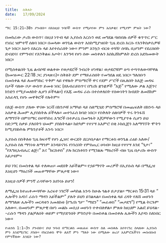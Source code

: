 ```yaml
---
title:  ስቅለት
date:   17/09/2024
---
```


`ማር 15:21–38ን ያንብቡ። በእነዚህ ንባቦች ውስጥ የሚታየው ምን አሰቃቂና የሚያም ምጸት ነው?`


በመከራው ታሪክ ውስጥ፣ በዚህ ነጥብ ላይ ኢየሱስ እርሱን ወደ መግደል ባዘነበሉ ሰዎች ቁጥጥር ሥር የነበረ ዝምተኛ ሰለባ ነበር። በመላው ወንጌል ውስጥ እስከሚያዝበት ጊዜ ድረስ እርሱ የእንቅስቃሴዎቹ ጌታ ነበር። አሁን በእርሱ ላይ እየተሰራበት ነው። ምንም እንኳን ብርቱ ተጓዥ ሰባኪ ቢሆንም የደረሰበት ድብደባ፣ የምግብና የእንቅልፍ እጦት፣ እንግዳ የሆነ ሰው መስቀሉን እስኪሸከምለት ድረስ አድክመውት ነበር።

በሚሰቀልበት ጊዜ ልብሶቹ ወልቀው የወታደሮች ንብረት ሆነዋል፣ ወታደሮቹም ዕጣ ተጣጥለውባቸዋል (ከመዝሙር 22:18 ጋር ያነጻጽሩ)። ስቅለት ደም የማይፈስበት የመግደል ዘዴ ነበር። ግለሰቡን በመስቀል ላይ ለመቸንከር ጥቅም ላይ የዋሉት ምስማሮች ዋና የደም ሥሮች በሌለበት ከእጅ መዳፍ በታች ባለው ቦታ ውስጥ ይመቱ ነበር (በእብራይስጥና በግሪክ ቋንቋዎች “እጅ” የሚለው ቃል እጅንና ክንድን የሚያመለክት ሊሆን ይችላል።) የእጁ መዳፍ ራሱ በተሰቀለበት የሰውነትን ክብደት ለመሸከም አስፈላጊ የሆኑ መዋቅሮች የሉትም።

በእጅ ውስጥ ያለው ዋናው ነርቭ በክንዶቹ አማካይ ላይ ስለሚሄድ ምስማሮቹ በመጨፍለቅ በክንዱ ላይ አሰቃቂ ሕመም ሊያስከትሉ ይችላሉ። መተንፈሰ ከባድ ነበር። የስቅለት ሰለባዎች ጥሩ ትንፋሽ ለማግኘት በምስማር በተቸነከሩ እግሮች በተቃራኒ በመግፋት እጆቻቸውን የሚያጥፉ ሲሆን ይህ በድጋሚ ስቃይ ያለበትን ህመም ያስከትላል። ከድካም የተነሣ አእምሮ በቂ ኦክሲጅን አለማግኘት ሞትን ከሚያስከትሉ ምክንያቶች አንዱ ነበር።

ኢየሱስ በስቅለቱ ጊዜ ከፍተኛ የሆነ ፌዝና ውርደት ደርሶበታል። የማርቆስ ወንጌል ራዕይ አለው/ኢየሱስ ስለ ማንነቱ ለማንም እንዳይናገሩ የነገረበት የምስጢር ሀሳብ። ከዚህ የተነሣ እንደ “ጌታ፣” “የእግዚአብሔር ልጅ፣” እና “ክርስቶስ” ያሉ ክርስቶስን የሚገልጹ ማዕረጎች ብዙ ጊዜ በታሪኩ ውስጥ አይታዩም።

ይህ ነገር በመስቀል ላይ ተለወጠ። መደበቅ አይችልም። የኃይማኖት መሪዎች በኢየሱስ ላይ በማፌዝ እነዚህን ማዕረጎች መጠቀማቸው ምጸታዊ ነው።

እነዚህ ሰዎች ምንኛ ራሳቸውን እየኮነኑ ይሆን!

ለማፌዝ ከተጠቀሙባቸው አረፍተ ነገሮች መካከል አንዱ ከሁሉ ጎልቶ ይታያል። ማርቆስ 15፡31 ላይ “ ሌሎችን አዳነ፤ ራሱን ማዳን አይችልም” ያሉት ይህን ይገልጻል። በመስቀል ላይ ረዳት የለሽ መሆኑን ለማግለጽ ሌሎችን መርዳቱን አመለከቱ (የግሪክ ግሥ “ማደን” “መፈወስ” “መታደግ”) የሚል ትርጉም አለው።.   በመሆኑም ምጸታዊ በሆነ መልኩ መሲህ መሆኑን ተቀብለዋል። ምጸቱ ከዚህም አልፎ ይሄዳል--ራሱን ማዳን ያልቻለበት ወይም የማያድንበት ምክንያት በመስቀል በመሰቀሉ ሌሎችን እያዳነ ስለነበር ነው።

`ዮሐንስ 1:1–3ን ያንብቡና ይህ ንባብ በማርቆስ መጽሐፍ ውስጥ ስለ መሰቀሉ እየተናገረ ስላለው ኢየሱስ ምን እንደሚናገር ያስቡ። የክርስቶስ ሞት ለእኛ ምን ማለት ነው በሚለው ዙሪያ አእምሮአችንን መሰብሰብ የምንችለው እንዴት ነው?`
